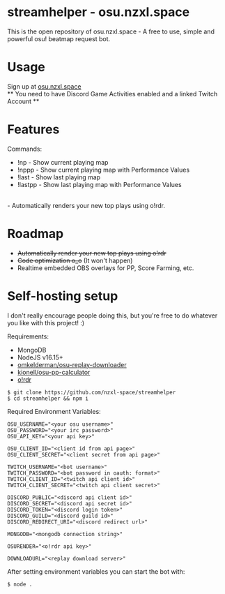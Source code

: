 # streamhelper - osu.nzxl.space
This is the open repository of osu.nzxl.space - A free to use, simple and powerful osu! beatmap request bot.

# Usage
Sign up at [osu.nzxl.space](https://osu.nzxl.space)<br>
** You need to have Discord Game Activities enabled and a linked Twitch Account **

# Features
Commands:
- !np - Show current playing map
- !nppp - Show current playing map with Performance Values
- !last - Show last playing map
- !lastpp - Show last playing map with Performance Values
<br>
- Automatically renders your new top plays using o!rdr.

# Roadmap
- ~~Automatically render your new top plays using o!rdr~~
- ~~Code optimization o_o~~ (It won't happen)
- Realtime embedded OBS overlays for PP, Score Farming, etc.

# Self-hosting setup
I don't really encourage people doing this, but you're free to do whatever you like with this project! :)

Requirements:
- MongoDB
- NodeJS v16.15+
- [omkelderman/osu-replay-downloader](https://github.com/omkelderman/osu-replay-downloader)
- [kionell/osu-pp-calculator](https://github.com/kionell/osu-pp-calculator)
- [o!rdr](https://ordr.issou.best)

```
$ git clone https://github.com/nzxl-space/streamhelper
$ cd streamhelper && npm i
```

Required Environment Variables:
```
OSU_USERNAME="<your osu username>"
OSU_PASSWORD="<your irc password>"
OSU_API_KEY="<your api key>"

OSU_CLIENT_ID="<client id from api page>"
OSU_CLIENT_SECRET="<client secret from api page>"

TWITCH_USERNAME="<bot username>"
TWITCH_PASSWORD="<bot password in oauth: format>"
TWITCH_CLIENT_ID="<twitch api client id>"
TWITCH_CLIENT_SECRET="<twitch api client secret>"

DISCORD_PUBLIC="<discord api client id>"
DISCORD_SECRET="<discord api secret id>"
DISCORD_TOKEN="<discord login token>"
DISCORD_GUILD="<discord guild id>"
DISCORD_REDIRECT_URI="<discord redirect url>"

MONGODB="<mongodb connection string>"

OSURENDER="<o!rdr api key>"

DOWNLOADURL="<replay download server>"
```

After setting environment variables you can start the bot with:
```
$ node .
```



